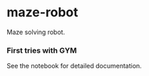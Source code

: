 # maze-robot
Maze solving robot.

### First tries with GYM
[](GYM.ipynb)

See the notebook for detailed documentation.
